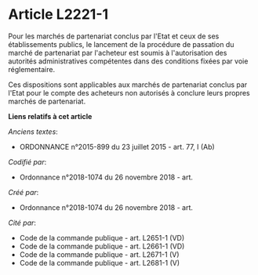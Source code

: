 # Article L2221-1

Pour les marchés de partenariat conclus par l'Etat et ceux de ses établissements publics, le lancement de la procédure de
passation du marché de partenariat par l'acheteur est soumis à l'autorisation des autorités administratives compétentes dans
des conditions fixées par voie réglementaire.

Ces dispositions sont applicables aux marchés de partenariat conclus par l'Etat pour le compte des acheteurs non autorisés à
conclure leurs propres marchés de partenariat.

**Liens relatifs à cet article**

_Anciens textes_:

  - ORDONNANCE n°2015-899 du 23 juillet 2015 - art. 77, I (Ab)

_Codifié par_:

  - Ordonnance n°2018-1074 du 26 novembre 2018 - art.

_Créé par_:

  - Ordonnance n°2018-1074 du 26 novembre 2018 - art.

_Cité par_:

  - Code de la commande publique - art. L2651-1 (VD)
  - Code de la commande publique - art. L2661-1 (VD)
  - Code de la commande publique - art. L2671-1 (V)
  - Code de la commande publique - art. L2681-1 (V)
